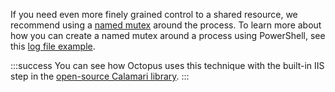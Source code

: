 If you need even more finely grained control to a shared resource, we recommend using a [named mutex](https://docs.microsoft.com/en-us/dotnet/api/system.threading.mutex?view=net-5.0) around the process. To learn more about how you can create a named mutex around a process using PowerShell, see this [log file example](https://learn-powershell.net/2014/09/30/using-mutexes-to-write-data-to-the-same-logfile-across-processes-with-powershell/).

:::success
You can see how Octopus uses this technique with the built-in IIS step in the [open-source Calamari library](https://github.com/OctopusDeploy/Calamari/blob/master/source/Calamari/Scripts/Octopus.Features.IISWebSite_BeforePostDeploy.ps1#L144).
:::
